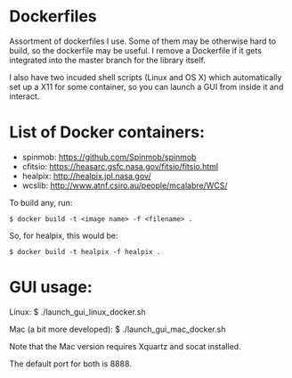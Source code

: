 # Dockerfiles
Assortment of dockerfiles I use. Some of them may be otherwise hard to
build, so the dockerfile may be useful.
I remove a Dockerfile if it gets integrated into the master branch for
the library itself.

I also have two incuded shell scripts (Linux and OS X)
which automatically
set up a X11 for some container, so you can launch a GUI
from inside it and interact.

# List of Docker containers:
- spinmob: https://github.com/Spinmob/spinmob
- cfitsio: https://heasarc.gsfc.nasa.gov/fitsio/fitsio.html
- healpix: http://healpix.jpl.nasa.gov/
- wcslib: http://www.atnf.csiro.au/people/mcalabre/WCS/

To build any, run:

    $ docker build -t <image name> -f <filename> .

So, for healpix, this would be:

    $ docker build -t healpix -f healpix .

# GUI usage:

Linux:
    $ ./launch_gui_linux_docker.sh <image> <directory to link> 

Mac (a bit more developed):
    $ ./launch_gui_mac_docker.sh <image> <directory to link> <starting command> <container name>

Note that the Mac version requires Xquartz and socat installed.

The default port for both is 8888.
